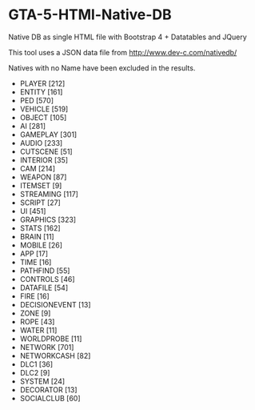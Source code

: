 # GTA-5-HTMl-Native-DB
Native DB as single HTML file with Bootstrap 4 + Datatables and JQuery

This tool uses a JSON data file from http://www.dev-c.com/nativedb/

Natives with no Name have been excluded in the results.

- PLAYER [212]
- ENTITY [161]
- PED [570]
- VEHICLE [519]
- OBJECT [105]
- AI [281]
- GAMEPLAY [301]
- AUDIO [233]
- CUTSCENE [51]
- INTERIOR [35]
- CAM [214]
- WEAPON [87]
- ITEMSET [9]
- STREAMING [117]
- SCRIPT [27]
- UI [451]
- GRAPHICS [323]
- STATS [162]
- BRAIN [11]
- MOBILE [26]
- APP [17]
- TIME [16]
- PATHFIND [55]
- CONTROLS [46]
- DATAFILE [54]
- FIRE [16]
- DECISIONEVENT [13]
- ZONE [9]
- ROPE [43]
- WATER [11]
- WORLDPROBE [11]
- NETWORK [701]
- NETWORKCASH [82]
- DLC1 [36]
- DLC2 [9]
- SYSTEM [24]
- DECORATOR [13]
- SOCIALCLUB [60]
